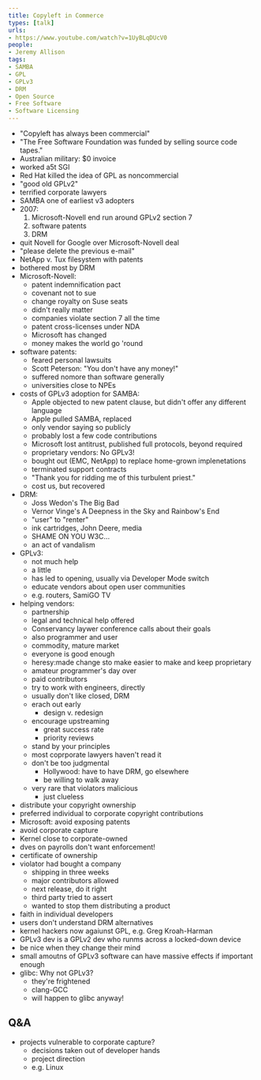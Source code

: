 ```yaml
---
title: Copyleft in Commerce
types: [talk]
urls:
- https://www.youtube.com/watch?v=1UyBLqDUcV0
people:
- Jeremy Allison
tags:
- SAMBA
- GPL
- GPLv3
- DRM
- Open Source
- Free Software
- Software Licensing
---
```


- "Copyleft has always been commercial"
- "The Free Software Foundation was funded by selling source code tapes."
- Australian military: $0 invoice
- worked a5t SGI
- Red Hat killed the idea of GPL as noncommercial
- "good old GPLv2"
- terrified corporate lawyers
- SAMBA one of earliest v3 adopters
- 2007:
  1.  Microsoft-Novell end run around GPLv2 section 7
  2.  software patents
  3.  DRM
- quit Novell for Google over Microsoft-Novell deal
- "please delete the previous e-mail"
- NetApp v. Tux filesystem with patents
- bothered most by DRM
- Microsoft-Novell:
  - patent indemnification pact
  - covenant not to sue
  - change royalty on Suse seats
  - didn't really matter
  - companies violate section 7 all the time
  - patent cross-licenses under NDA
  - Microsoft has changed
  - money makes the world go 'round
- software patents:
  - feared personal lawsuits
  - Scott Peterson: "You don't have any money!"
  - suffered nomore than software generally
  - universities close to NPEs
- costs of GPLv3 adoption for SAMBA:
  - Apple objected to new patent clause, but didn't offer any different language
  - Apple pulled SAMBA, replaced
  - only vendor saying so publicly
  - probably lost a few code contributions
  - Microsoft lost antitrust, published full protocols, beyond required
  - proprietary vendors: No GPLv3!
  - bought out (EMC, NetApp) to replace home-grown implenetations
  - terminated support contracts
  - "Thank you for ridding me of this turbulent priest."
  - cost us, but recovered
- DRM:
  - Joss Wedon's The Big Bad
  - Vernor Vinge's A Deepness in the Sky and Rainbow's End
  - "user" to "renter"
  - ink cartridges, John Deere, media
  - SHAME ON YOU W3C...
  - an act of vandalism
- GPLv3:
  - not much help
  - a little
  - has led to opening, usually via Developer Mode switch
  - educate vendors about open user communities
  - e.g. routers, SamiGO TV
- helping vendors:
  - partnership
  - legal and technical help offered
  - Conservancy laywer conference calls about their goals
  - also programmer and user
  - commodity, mature market
  - everyone is good enough
  - heresy:made change sto make easier to make and keep proprietary
  - amateur programmer's day over
  - paid contributors
  - try to work with engineers, directly
  - usually don't like closed, DRM
  - erach out early
    - design v. redesign
  - encourage upstreaming
    - great success rate
    - priority reviews
  - stand by your principles
  - most coprporate lawyers haven't read it
  - don't be too judgmental
    - Hollywood: have to have DRM, go elsewhere
    - be willing to walk away
  - very rare that violators malicious
    - just clueless
- distribute your copyright ownership
- preferred individual to corporate copyright contributions
- Microsoft: avoid exposing patents
- avoid corporate capture
- Kernel close to corporate-owned
- dves on payrolls don't want enforcement!
- certificate of ownership
- violator had bought a company
  - shipping in three weeks
  - major contributors allowed
  - next release, do it right
  - third party tried to assert
  - wanted to stop them distributing a product
- faith in individual developers
- users don't understand DRM alternatives
- kernel hackers now agaiunst GPL, e.g. Greg Kroah-Harman
- GPLv3 dev is a GPLv2 dev who runms across a locked-down device
- be nice when they change their mind
- small amoutns of GPLv3 software can have massive effects if important enough
- glibc: Why not GPLv3?
  - they're frightened
  - clang-GCC
  - will happen to glibc anyway!

## Q&A
- projects vulnerable to corporate capture?
  - decisions taken out of developer hands
  - project direction
  - e.g. Linux
